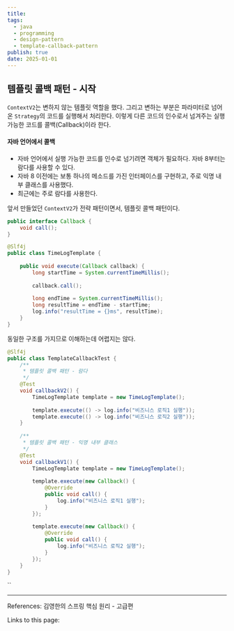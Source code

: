 ```yaml
---
title: 
tags:
  - java
  - programming
  - design-pattern
  - template-callback-pattern
publish: true
date: 2025-01-01
---
```

## 템플릿 콜백 패턴 - 시작
`ContextV2`는 변하지 않는 템플릿 역할을 했다. 그리고 변하는 부분은 파라미터로 넘어온 `Strategy`의 코드를 실행해서 처리한다. 이렇게 다른 코드의 인수로서 넘겨주는 실행 가능한 코드를 콜백(Callback)이라 한다.

#### 자바 언어에서 콜백 
- 자바 언어에서 실행 가능한 코드를 인수로 넘기려면 객체가 필요하다. 자바 8부터는 람다를 사용할 수 있다.
- 자바 8 이전에는 보통 하나의 메소드를 가진 인터페이스를 구현하고, 주로 익명 내부 클래스를 사용했다.
- 최근에는 주로 람다를 사용한다.

앞서 만들었던 `ContextV2`가 전략 패턴이면서, 템플릿 콜백 패턴이다. 
```java
public interface Callback {  
    void call();  
}
```

```java
@Slf4j  
public class TimeLogTemplate {  
  
    public void execute(Callback callback) {  
        long startTime = System.currentTimeMillis();  
  
        callback.call();  
  
        long endTime = System.currentTimeMillis();  
        long resultTime = endTime - startTime;  
        log.info("resultTime = {}ms", resultTime);  
    }  
}
```

동일한 구조를 가지므로 이해하는데 어렵지는 않다.

```java
@Slf4j  
public class TemplateCallbackTest {
	/**  
	 * 템플릿 콜백 패턴 - 람다  
	 */  
	@Test  
	void callbackV2() {  
	    TimeLogTemplate template = new TimeLogTemplate();  
	  
	    template.execute(() -> log.info("비즈니스 로직1 실행"));  
	    template.execute(() -> log.info("비즈니스 로직2 실행"));  
	}
	
    /**  
     * 템플릿 콜백 패턴 - 익명 내부 클래스  
     */  
    @Test  
    void callbackV1() {  
        TimeLogTemplate template = new TimeLogTemplate();  
  
        template.execute(new Callback() {  
            @Override  
            public void call() {  
                log.info("비즈니스 로직1 실행");  
            }  
        });  
  
        template.execute(new Callback() {  
            @Override  
            public void call() {  
                log.info("비즈니스 로직2 실행");  
            }  
        });  
    }  
}
```

``

---
References: 김영한의 스프링 핵심 원리 - 고급편

Links to this page: 